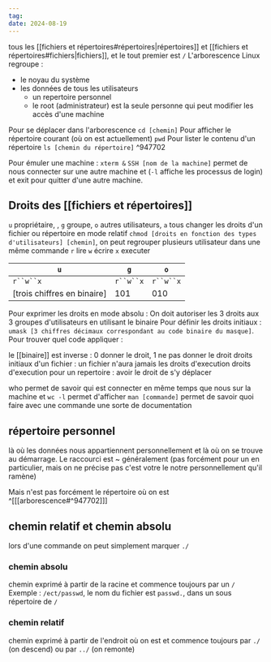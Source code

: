 ```yaml
---
tag: 
date: 2024-08-19
---
```

tous les [[fichiers et répertoires#répertoires|répertoires]] et [[fichiers et répertoires#fichiers|fichiers]], et le tout premier est `/`
L'arborescence Linux regroupe : 
- le noyau du système
- les données de tous les utilisateurs
	- un repertoire personnel
	- le root (administrateur) est la seule personne qui peut modifier les accès d'une machine

Pour se déplacer dans l'arborescence `cd [chemin]`
Pour afficher le répertoire courant (où on est actuellement) `pwd`
Pour lister le contenu d'un répertoire `ls [chemin du répertoire]` ^947702

Pour émuler une machine : `xterm &`
`SSH [nom de la machine]` permet de nous connecter sur une autre machine et (`-l` affiche les processus de login) et exit pour quitter d'une autre machine.

## Droits des [[fichiers et répertoires]] 
`u` propriétaire, , `g` groupe, `o` autres utilisateurs, `a` tous
changer les droits d'un fichier ou répertoire en mode relatif `chmod [droits en fonction des types d'utilisateurs] [chemin]`, on peut regrouper plusieurs utilisateur dans une même commande
`r` lire
`w` écrire
`x` executer

`u`|`g`|`o`
--|--|--
`r``w``x`|`r``w``x`|`r``w``x`
[trois chiffres en binaire]|101|010

Pour exprimer les droits en mode absolu : 
On doit autoriser les 3 droits aux 3 groupes d'utilisateurs en utilisant le binaire
Pour définir les droits initiaux : 
`umask [3 chiffres décimaux correspondant au code binaire du masque]`. Pour trouver quel code appliquer : 

le [[binaire]] est inverse : 0 donner le droit, 1 ne pas donner le droit
	droits initiaux d'un fichier : un fichier n'aura jamais les droits d'execution
	droits d'execution pour un repertoire : avoir le droit de s'y déplacer

who permet de savoir qui est connecter en même temps que nous sur la machine et `wc -l` permet d'afficher
`man [commande]` permet de savoir quoi faire avec une commande une sorte de documentation
## répertoire personnel
là où les données nous appartiennent personnellement et là où on se trouve au démarrage. Le raccourci est ~ généralement (pas forcément pour un en particulier, mais on ne précise pas c'est votre le notre personnellement qu'il ramène)

Mais n'est pas forcément le répertoire où on est ^[[[arborescence#^947702]]]
## chemin relatif et chemin absolu
lors d'une commande on peut simplement marquer `./`
### chemin absolu
chemin exprimé à partir de la racine et commence toujours par un `/`
Exemple : `/ect/passwd`, le nom du fichier est `passwd.`, dans un sous répertoire de `/` 
### chemin relatif
chemin exprimé à partir de l'endroit où on est et commence toujours par `./` (on descend) ou par `../` (on remonte)